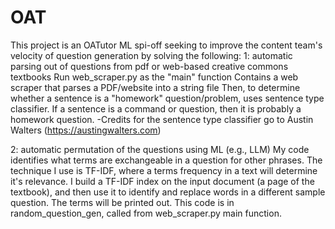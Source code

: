 # OAT
This project is an OATutor ML spi-off seeking to improve the content team's velocity of question generation by solving the following:
1: automatic parsing out of questions from pdf or web-based creative commons textbooks
Run web_scraper.py as the "main" function
Contains a web scraper that parses a PDF/website into a string file
Then, to determine whether a sentence is a "homework" question/problem, uses sentence type classifier. If a sentence is a command or question, then it is probably a homework question. 
-Credits for the sentence type classifier go to Austin Walters (https://austingwalters.com)



2: automatic permutation of the questions using ML (e.g., LLM)
My code identifies what terms are exchangeable in a question for other phrases. 
The technique I use is TF-IDF, where a terms frequency in a text will determine it's relevance. I build a TF-IDF index on the input document (a page of the textbook), and then use it to identify and replace words in a different sample question. The terms will be printed out. This code is in random_question_gen, called from web_scraper.py main function.
